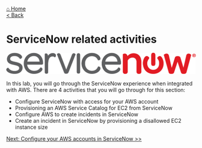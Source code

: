 [⌂ Home](/labs/end-to-end-it-lifecycle-management/README.md)
<br />[< Back](/labs/end-to-end-it-lifecycle-management/resources/LAB-EXECUTION-1.md)
# ServiceNow related activities
 ![snow-icon](/labs/end-to-end-it-lifecycle-management/resources/snow-icon2.png)

In this lab, you will go through the ServiceNow experience when integrated with AWS. There are 4 activities that you will go through for this section:
- Configure ServiceNow with access for your AWS account
- Provisioning an AWS Service Catalog for EC2 from ServiceNow
- Configure AWS to create incidents in ServiceNow
- Create an incident in ServiceNow by provisioning a disallowed EC2 instance size


[Next: Configure your AWS accounts in ServiceNow >>](/labs/end-to-end-it-lifecycle-management/resources/README-SNOW-ACCOUNT-CONFIG.md)